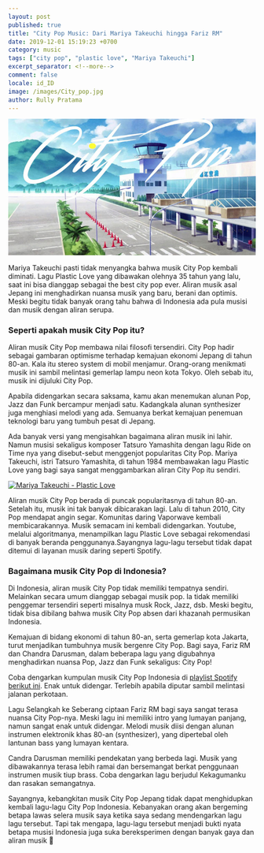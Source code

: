 ```yaml
---
layout: post
published: true
title: "City Pop Music: Dari Mariya Takeuchi hingga Fariz RM"
date: 2019-12-01 15:19:23 +0700
category: music
tags: ["city pop", "plastic love", "Mariya Takeuchi"]
excerpt_separator: <!--more-->
comment: false
locale: id_ID
image: /images/City_pop.jpg
author: Rully Pratama
---
```


![City Pop](/images/City_pop.jpg)

Mariya Takeuchi pasti tidak menyangka bahwa musik City Pop kembali diminati. Lagu Plastic Love yang dibawakan olehnya 35 tahun yang lalu, saat ini bisa dianggap sebagai the best city pop ever. Aliran musik asal Jepang ini menghadirkan nuansa musik yang baru, berani dan optimis. Meski begitu tidak banyak orang tahu bahwa di Indonesia ada pula musisi dan musik dengan aliran serupa.
<!--more-->

### Seperti apakah musik City Pop itu?
Aliran musik City Pop membawa nilai filosofi tersendiri. City Pop hadir sebagai gambaran optimisme terhadap kemajuan ekonomi Jepang di tahun 80-an. Kala itu stereo system di mobil menjamur. Orang-orang menikmati musik ini sambil melintasi gemerlap lampu neon kota Tokyo. Oleh sebab itu, musik ini dijuluki City Pop.

Apabila didengarkan secara saksama, kamu akan menemukan alunan Pop, Jazz dan Funk bercampur menjadi satu. Kadangkala alunan synthesizer juga menghiasi melodi yang ada. Semuanya berkat kemajuan penemuan teknologi baru yang tumbuh pesat di Jepang.

Ada banyak versi yang mengisahkan bagaimana aliran musik ini lahir. Namun musisi sekaligus komposer Tatsuro Yamashita dengan lagu Ride on Time nya yang disebut-sebut menggenjot popularitas City Pop. Mariya Takeuchi, istri Tatsuro Yamashita, di tahun 1984 membawakan lagu Plastic Love yang bagi saya sangat menggambarkan aliran City Pop itu sendiri.

<a href="http://www.youtube.com/watch?feature=player_embedded&v=A4cMWImnTgw" target="_blank"><img src="http://img.youtube.com/vi/A4cMWImnTgw/0.jpg" alt="Mariya Takeuchi - Plastic Love" width="800" /></a>

Aliran musik City Pop berada di puncak popularitasnya di tahun 80-an. Setelah itu, musik ini tak banyak dibicarakan lagi. Lalu di tahun 2010, City Pop mendapat angin segar. Komunitas daring Vaporwave kembali membicarakannya. Musik semacam ini kembali didengarkan. Youtube, melalui algoritmanya, menampilkan lagu Plastic Love sebagai rekomendasi di banyak beranda penggunanya.Sayangnya lagu-lagu tersebut tidak dapat ditemui di layanan musik daring seperti Spotify.

### Bagaimana musik City Pop di Indonesia?

Di Indonesia, aliran musik City Pop tidak memiliki tempatnya sendiri. Melainkan secara umum dianggap sebagai musik pop. Ia tidak memiliki penggemar tersendiri seperti misalnya musk Rock, Jazz, dsb. Meski begitu, tidak bisa dibilang bahwa musik City Pop absen dari khazanah permusikan Indonesia.

Kemajuan di bidang ekonomi di tahun 80-an, serta gemerlap kota Jakarta, turut menjadikan tumbuhnya musik bergenre City Pop. Bagi saya, Fariz RM dan Chandra Darusman, dalam beberapa lagu yang digubahnya menghadirkan nuansa Pop, Jazz dan Funk sekaligus: City Pop!

Coba dengarkan kumpulan musik City Pop Indonesia di [playlist Spotify berikut ini](https://open.spotify.com/playlist/3FZdRvKi8VzMaO6eWIPGeR?si=bb053fdea0824bec). Enak untuk didengar. Terlebih apabila diputar sambil melintasi jalanan perkotaan.

Lagu Selangkah ke Seberang ciptaan Fariz RM bagi saya sangat terasa nuansa City Pop-nya. Meski lagu ini memiliki intro yang lumayan panjang, namun sangat enak untuk didengar. Melodi musik diisi dengan alunan instrumen elektronik khas 80-an (synthesizer), yang dipertebal oleh lantunan bass yang lumayan kentara.

Candra Darusman memiliki pendekatan yang berbeda lagi. Musik yang dibawakannya terasa lebih ramai dan bersemangat berkat penggunaan instrumen musik tiup brass. Coba dengarkan lagu berjudul Kekagumanku dan rasakan semangatnya.

Sayangnya, kebangkitan musik City Pop Jepang tidak dapat menghidupkan kembali lagu-lagu City Pop Indonesia. Kebanyakan orang akan bergeming betapa lawas selera musik saya ketika saya sedang mendengarkan lagu lagu tersebut. Tapi tak mengapa, lagu-lagu tersebut menjadi bukti nyata betapa musisi Indonesia juga suka bereksperimen dengan banyak gaya dan aliran musik 🎵
